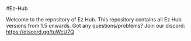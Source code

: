 #Ez-Hub

Welcome to the repository of Ez Hub. This repository contains all Ez Hub versions from 1.5 onwards.
Got any questions/problems?
Join our discord: https://discord.gg/tuWcU7Q
